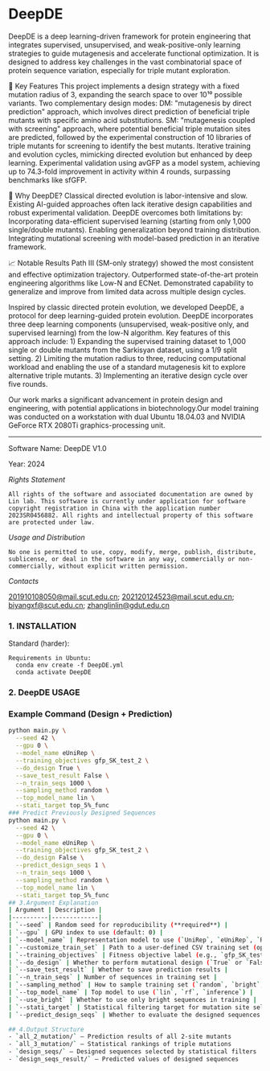 # DeepDE

DeepDE is a deep learning-driven framework for protein engineering that integrates supervised, unsupervised, and weak-positive-only learning strategies to guide mutagenesis and accelerate functional optimization. It is designed to address key challenges in the vast combinatorial space of protein sequence variation, especially for triple mutant exploration.

🚀 Key Features
This project implements a design strategy with a fixed mutation radius of 3,  expanding the search space to over 10¹⁰ possible variants. 
Two complementary design modes:
DM:  "mutagenesis by direct prediction" approach, which involves direct prediction of beneficial triple mutants with specific amino acid substitutions.
SM: "mutagenesis coupled with screening" approach, where potential beneficial triple mutation sites are predicted, followed by the experimental construction of 10 libraries of triple mutants for screening to identify the best mutants.
Iterative training and evolution cycles, mimicking directed evolution but enhanced by deep learning.
Experimental validation using avGFP as a model system, achieving up to 74.3-fold improvement in activity within 4 rounds, surpassing benchmarks like sfGFP.

🎯 Why DeepDE?
Classical directed evolution is labor-intensive and slow. Existing AI-guided approaches often lack iterative design capabilities and robust experimental validation. DeepDE overcomes both limitations by:
Incorporating data-efficient supervised learning (starting from only 1,000 single/double mutants).
Enabling generalization beyond training distribution.
Integrating mutational screening with model-based prediction in an iterative framework.

📈 Notable Results
Path III (SM-only strategy) showed the most consistent and effective optimization trajectory.
Outperformed state-of-the-art protein engineering algorithms like Low-N and ECNet.
Demonstrated capability to generalize and improve from limited data across multiple design cycles.


Inspired by classic directed protein evolution, we developed DeepDE, a protocol for deep learning-guided protein evolution. DeepDE incorporates three deep learning components (unsupervised, weak-positive only, and supervised learning) from the low-N algorithm. Key features of this approach include: 1) Expanding the supervised training dataset to 1,000 single or double mutants from the Sarkisyan dataset, using a 1/9 split setting. 2) Limiting the mutation radius to three, reducing computational workload and enabling the use of a standard mutagenesis kit to explore alternative triple mutants. 3) Implementing an iterative design cycle over five rounds.

Our work marks a significant advancement in protein design and engineering, with potential applications in biotechnology.Our model training was conducted on a workstation with dual Ubuntu 18.04.03 and NVIDIA GeForce RTX 2080Ti graphics-processing unit.

------

Software Name: DeepDE V1.0

Year: 2024

*Rights Statement*

```
All rights of the software and associated documentation are owned by Lin lab. This software is currently under application for software copyright registration in China with the application number 2023SR0456882. All rights and intellectual property of this software are protected under law.
```

*Usage and Distribution*

```
No one is permitted to use, copy, modify, merge, publish, distribute, sublicense, or deal in the software in any way, commercially or non-commercially, without explicit written permission.
```

*Contacts*

201910108050@mail.scut.edu.cn; 202120124523@mail.scut.edu.cn; biyangxf@scut.edu.cn; zhanglinlin@gdut.edu.cn



### 1. INSTALLATION

Standard (harder):
```
Requirements in Ubuntu:
  conda env create -f DeepDE.yml
  conda activate DeepDE
```
### 2. DeepDE USAGE
### Example Command (Design + Prediction)
```bash
python main.py \
  --seed 42 \
  --gpu 0 \
  --model_name eUniRep \
  --training_objectives gfp_SK_test_2 \
  --do_design True \
  --save_test_result False \
  --n_train_seqs 1000 \
  --sampling_method random \
  --top_model_name lin \
  --stati_target top_5%_func
### Predict Previously Designed Sequences
python main.py \
  --seed 42 \
  --gpu 0 \
  --model_name eUniRep \
  --training_objectives gfp_SK_test_2 \
  --do_design False \
  --predict_design_seqs 1 \
  --n_train_seqs 1000 \
  --sampling_method random \
  --top_model_name lin \
  --stati_target top_5%_func
## 3.Argument Explanation
| Argument | Description |
|----------|-------------|
| `--seed` | Random seed for reproducibility (**required**) |
| `--gpu` | GPU index to use (default: 0) |
| `--model_name` | Representation model to use (`UniRep`, `eUniRep`, `Random_UniRep`, `eUniRep-Augmenting`, etc.) |
| `--customize_train_set` | Path to a user-defined CSV training set (optional) |
| `--training_objectives` | Fitness objective label (e.g., `gfp_SK_test_2`) |
| `--do_design` | Whether to perform mutational design (`True` or `False`) |
| `--save_test_result` | Whether to save prediction results |
| `--n_train_seqs` | Number of sequences in training set |
| `--sampling_method` | How to sample training set (`random`, `bright`, etc.) |
| `--top_model_name` | Top model to use (`lin`, `rf`, `inference`) |
| `--use_bright` | Whether to use only bright sequences in training |
| `--stati_target` | Statistical filtering target for mutation site selection (`top_1%_func`, `top_5%_func`, etc.) |
| `--predict_design_seqs` | Whether to evaluate the designed sequences |

## 4.Output Structure
- `all_2_mutation/` – Prediction results of all 2-site mutants
- `all_3_mutation/` – Statistical rankings of triple mutations
- `design_seqs/` – Designed sequences selected by statistical filters
- `design_seqs_result/` – Predicted values of designed sequences

```
